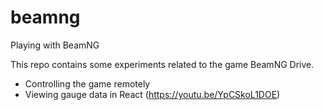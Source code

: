 # beamng
Playing with BeamNG

This repo contains some experiments related to the game BeamNG Drive.

- Controlling the game remotely
- Viewing gauge data in React (https://youtu.be/YpCSkoL1DOE)

